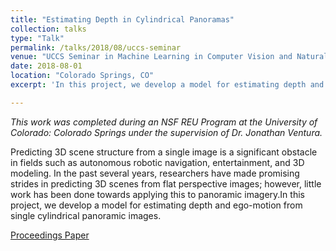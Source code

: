 ```yaml
---
title: "Estimating Depth in Cylindrical Panoramas"
collection: talks
type: "Talk"
permalink: /talks/2018/08/uccs-seminar
venue: "UCCS Seminar in Machine Learning in Computer Vision and Natural Language Processing"
date: 2018-08-01
location: "Colorado Springs, CO"
excerpt: 'In this project, we develop a model for estimating depth and ego-motion from single cylindrical panoramic images.'

---
```


*This work was completed during an NSF REU Program at the University of Colorado: Colorado Springs under the supervision of Dr. Jonathan Ventura.*

Predicting 3D scene structure from a single image is a significant obstacle in fields such as autonomous robotic navigation, entertainment, and 3D modeling.  In the past several years, researchers have made promising strides in predicting 3D scenes from flat perspective images; however, little work has been done towards applying this to panoramic imagery.In this project, we develop a model for estimating depth and ego-motion from single cylindrical panoramic images.

[Proceedings Paper](http://cs.uccs.edu/~jkalita/work/reu/REU2018/17Sharma.pdf)
